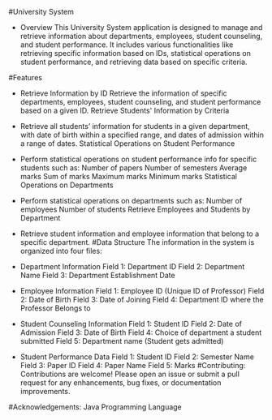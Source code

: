 #University System
- Overview
This University System application is designed to manage and retrieve information about departments, employees, student counseling, and student performance. It includes various functionalities like retrieving specific information based on IDs, statistical operations on student performance, and retrieving data based on specific criteria.

#Features
- Retrieve Information by ID
Retrieve the information of specific departments, employees, student counseling, and student performance based on a given ID.
Retrieve Students' Information by Criteria

- Retrieve all students’ information for students in a given department, with date of birth within a specified range, and dates of admission within a range of dates.
Statistical Operations on Student Performance

- Perform statistical operations on student performance info for specific students such as:
Number of papers
Number of semesters
Average marks
Sum of marks
Maximum marks
Minimum marks
Statistical Operations on Departments

- Perform statistical operations on departments such as:
Number of employees
Number of students
Retrieve Employees and Students by Department

- Retrieve student information and employee information that belong to a specific department.
#Data Structure
The information in the system is organized into four files:

- Department Information
Field 1: Department ID
Field 2: Department Name
Field 3: Department Establishment Date
- Employee Information
Field 1: Employee ID (Unique ID of Professor)
Field 2: Date of Birth
Field 3: Date of Joining
Field 4: Department ID where the Professor Belongs to
- Student Counseling Information
Field 1: Student ID
Field 2: Date of Admission
Field 3: Date of Birth
Field 4: Choice of department a student submitted
Field 5: Department name (Student gets admitted)
- Student Performance Data
Field 1: Student ID
Field 2: Semester Name
Field 3: Paper ID
Field 4: Paper Name
Field 5: Marks
#Contributing: Contributions are welcome! Please open an issue or submit a pull request for any enhancements, bug fixes, or documentation improvements.

#Acknowledgements: Java Programming Language
